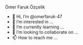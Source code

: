 Ömer Faruk Özçelik
- 👋 Hi, I’m @omerfaruk-47
- 👀 I’m interested in ...
- 🌱 I’m currently learning ...
- 💞️ I’m looking to collaborate on ...
- 📫 How to reach me ...
  

